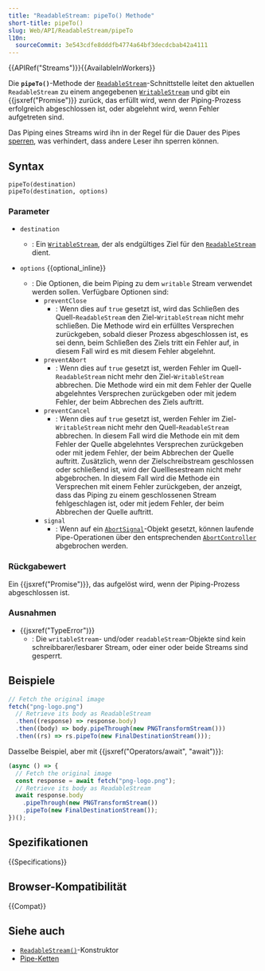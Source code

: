```yaml
---
title: "ReadableStream: pipeTo() Methode"
short-title: pipeTo()
slug: Web/API/ReadableStream/pipeTo
l10n:
  sourceCommit: 3e543cdfe8dddfb4774a64bf3decdcbab42a4111
---
```


{{APIRef("Streams")}}{{AvailableInWorkers}}

Die **`pipeTo()`**-Methode der [`ReadableStream`](/de/docs/Web/API/ReadableStream)-Schnittstelle leitet den aktuellen `ReadableStream` zu einem angegebenen [`WritableStream`](/de/docs/Web/API/WritableStream) und gibt ein {{jsxref("Promise")}} zurück, das erfüllt wird, wenn der Piping-Prozess erfolgreich abgeschlossen ist, oder abgelehnt wird, wenn Fehler aufgetreten sind.

Das Piping eines Streams wird ihn in der Regel für die Dauer des Pipes [sperren](/de/docs/Web/API/ReadableStream/locked), was verhindert, dass andere Leser ihn sperren können.

## Syntax

```js-nolint
pipeTo(destination)
pipeTo(destination, options)
```

### Parameter

- `destination`

  - : Ein [`WritableStream`](/de/docs/Web/API/WritableStream), der als endgültiges Ziel für den [`ReadableStream`](/de/docs/Web/API/ReadableStream) dient.

- `options` {{optional_inline}}
  - : Die Optionen, die beim Piping zu dem `writable` Stream verwendet werden sollen.
    Verfügbare Optionen sind:
    - `preventClose`
      - : Wenn dies auf `true` gesetzt ist, wird das Schließen des Quell-`ReadableStream` den Ziel-`WritableStream` nicht mehr schließen.
        Die Methode wird ein erfülltes Versprechen zurückgeben, sobald dieser Prozess abgeschlossen ist, es sei denn, beim Schließen des Ziels tritt ein Fehler auf, in diesem Fall wird es mit diesem Fehler abgelehnt.
    - `preventAbort`
      - : Wenn dies auf `true` gesetzt ist, werden Fehler im Quell-`ReadableStream` nicht mehr den Ziel-`WritableStream` abbrechen.
        Die Methode wird ein mit dem Fehler der Quelle abgelehntes Versprechen zurückgeben oder mit jedem Fehler, der beim Abbrechen des Ziels auftritt.
    - `preventCancel`
      - : Wenn dies auf `true` gesetzt ist, werden Fehler im Ziel-`WritableStream` nicht mehr den Quell-`ReadableStream` abbrechen.
        In diesem Fall wird die Methode ein mit dem Fehler der Quelle abgelehntes Versprechen zurückgeben oder mit jedem Fehler, der beim Abbrechen der Quelle auftritt.
        Zusätzlich, wenn der Zielschreibstream geschlossen oder schließend ist, wird der Quelllesestream nicht mehr abgebrochen.
        In diesem Fall wird die Methode ein Versprechen mit einem Fehler zurückgeben, der anzeigt, dass das Piping zu einem geschlossenen Stream fehlgeschlagen ist, oder mit jedem Fehler, der beim Abbrechen der Quelle auftritt.
    - `signal`
      - : Wenn auf ein [`AbortSignal`](/de/docs/Web/API/AbortSignal)-Objekt gesetzt, können laufende Pipe-Operationen über den entsprechenden [`AbortController`](/de/docs/Web/API/AbortController) abgebrochen werden.

### Rückgabewert

Ein {{jsxref("Promise")}}, das aufgelöst wird, wenn der Piping-Prozess abgeschlossen ist.

### Ausnahmen

- {{jsxref("TypeError")}}
  - : Die `writableStream`- und/oder `readableStream`-Objekte sind kein schreibbarer/lesbarer Stream, oder einer oder beide Streams sind gesperrt.

## Beispiele

```js
// Fetch the original image
fetch("png-logo.png")
  // Retrieve its body as ReadableStream
  .then((response) => response.body)
  .then((body) => body.pipeThrough(new PNGTransformStream()))
  .then((rs) => rs.pipeTo(new FinalDestinationStream()));
```

Dasselbe Beispiel, aber mit {{jsxref("Operators/await", "await")}}:

```js
(async () => {
  // Fetch the original image
  const response = await fetch("png-logo.png");
  // Retrieve its body as ReadableStream
  await response.body
    .pipeThrough(new PNGTransformStream())
    .pipeTo(new FinalDestinationStream());
})();
```

## Spezifikationen

{{Specifications}}

## Browser-Kompatibilität

{{Compat}}

## Siehe auch

- [`ReadableStream()`](/de/docs/Web/API/ReadableStream/ReadableStream)-Konstruktor
- [Pipe-Ketten](/de/docs/Web/API/Streams_API/Using_readable_streams#pipe_chains)
